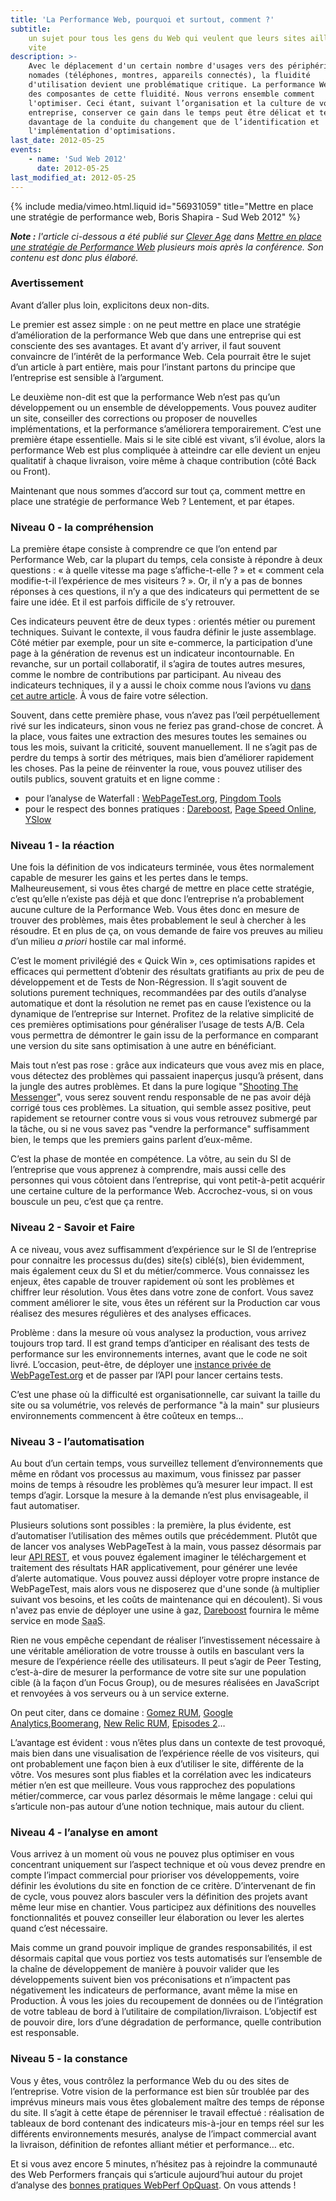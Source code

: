 ```yaml
---
title: 'La Performance Web, pourquoi et surtout, comment ?'
subtitle:
    un sujet pour tous les gens du Web qui veulent que leurs sites aillent plus
    vite
description: >-
    Avec le déplacement d'un certain nombre d'usages vers des périphérique
    nomades (téléphones, montres, appareils connectés), la fluidité
    d'utilisation devient une problématique critique. La performance Web est une
    des composantes de cette fluidité. Nous verrons ensemble comment
    l'optimiser. Ceci étant, suivant l’organisation et la culture de votre
    entreprise, conserver ce gain dans le temps peut être délicat et tenir
    davantage de la conduite du changement que de l’identification et
    l'implémentation d'optimisations.
last_date: 2012-05-25
events:
    - name: 'Sud Web 2012'
      date: 2012-05-25
last_modified_at: 2012-05-25
---
```


{% include media/vimeo.html.liquid id="56931059" title="Mettre en place une strat&eacute;gie de performance web, Boris Shapira - Sud Web 2012" %}

<em class="canonical">**Note&nbsp;:** l'article ci-dessous a été publié sur
[Clever Age](https://www.clever-age.com/fr/) dans
[Mettre en place une stratégie de Performance Web](https://blog.clever-age.com/fr/2012/11/16/comment-mettre-en-place-une-strategie-de-performance-web/)
plusieurs mois après la conférence. Son contenu est donc plus élaboré.</em>

### Avertissement

Avant d’aller plus loin, explicitons deux non-dits.

Le premier est assez simple : on ne peut mettre en place une stratégie
d’amélioration de la performance Web que dans une entreprise qui est consciente
des ses avantages. Et avant d’y arriver, il faut souvent convaincre de l’intérêt
de la performance Web. Cela pourrait être le sujet d’un article à part entière,
mais pour l’instant partons du principe que l’entreprise est sensible à
l’argument.

Le deuxième non-dit est que la performance Web n’est pas qu’un développement ou
un ensemble de développements. Vous pouvez auditer un site, conseiller des
corrections ou proposer de nouvelles implémentations, et la performance
s’améliorera temporairement. C’est une première étape essentielle. Mais si le
site ciblé est vivant, s’il évolue, alors la performance Web est plus compliquée
à atteindre car elle devient un enjeu qualitatif à chaque livraison, voire même
à chaque contribution (côté Back ou Front).

Maintenant que nous sommes d’accord sur tout ça, comment mettre en place une
stratégie de performance Web ? Lentement, et par étapes.

### Niveau 0 - la compréhension

La première étape consiste à comprendre ce que l’on entend par Performance Web,
car la plupart du temps, cela consiste à répondre à deux questions : « à quelle
vitesse ma page s’affiche-t-elle ? » et « comment cela modifie-t-il l’expérience
de mes visiteurs ? ». Or, il n’y a pas de bonnes réponses à ces questions, il
n’y a que des indicateurs qui permettent de se faire une idée. Et il est parfois
difficile de s’y retrouver.

Ces indicateurs peuvent être de deux types : orientés métier ou purement
techniques. Suivant le contexte, il vous faudra définir le juste assemblage.
Côté métier par exemple, pour un site e-commerce, la participation d’une page à
la génération de revenus est un indicateur incontournable. En revanche, sur un
portail collaboratif, il s’agira de toutes autres mesures, comme le nombre de
contributions par participant. Au niveau des indicateurs techniques, il y a
aussi le choix comme nous l’avions vu
[dans cet autre article](https://blog.clever-age.com/fr/2012/07/31/webperf-a-quelle-vitesse-ma-page-se-charge-t-elle/).
À vous de faire votre sélection.

Souvent, dans cette première phase, vous n’avez pas l’œil perpétuellement rivé
sur les indicateurs, sinon vous ne feriez pas grand-chose de concret. À la
place, vous faites une extraction des mesures toutes les semaines ou tous les
mois, suivant la criticité, souvent manuellement. Il ne s’agit pas de perdre du
temps à sortir des métriques, mais bien d’améliorer rapidement les choses. Pas
la peine de réinventer la roue, vous pouvez utiliser des outils publics, souvent
gratuits et en ligne comme :

-   pour l’analyse de Waterfall :
    [WebPageTest.org](https://www.webpagetest.org/),
    [Pingdom Tools](https://tools.pingdom.com/fpt/)
-   pour le respect des bonnes pratiques :
    [Dareboost](https://www.dareboost.com/ 'Analyse de site Web, Test de Performance et Audit qualité - DareBoost'),
    [Page Speed Online](https://developers.google.com/speed/pagespeed/insights/),
    [YSlow](https://developer.yahoo.com/yslow/)

### Niveau 1 - la réaction

Une fois la définition de vos indicateurs terminée, vous êtes normalement
capable de mesurer les gains et les pertes dans le temps. Malheureusement, si
vous êtes chargé de mettre en place cette stratégie, c’est qu’elle n’existe pas
déjà et que donc l’entreprise n’a probablement aucune culture de la Performance
Web. Vous êtes donc en mesure de trouver des problèmes, mais êtes probablement
le seul à chercher à les résoudre. Et en plus de ça, on vous demande de faire
vos preuves au milieu d’un milieu _a priori_ hostile car mal informé.

C’est le moment privilégié des « Quick Win », ces optimisations rapides et
efficaces qui permettent d’obtenir des résultats gratifiants au prix de peu de
développement et de Tests de Non-Régression. Il s’agit souvent de solutions
purement techniques, recommandées par des outils d’analyse automatique et dont
la résolution ne remet pas en cause l’existence ou la dynamique de l’entreprise
sur Internet. Profitez de la relative simplicité de ces premières optimisations
pour généraliser l’usage de tests A/B. Cela vous permettra de démontrer le gain
issu de la performance en comparant une version du site sans optimisation à une
autre en bénéficiant.

Mais tout n’est pas rose : grâce aux indicateurs que vous avez mis en place,
vous détectez des problèmes qui passaient inaperçus jusqu’à présent, dans la
jungle des autres problèmes. Et dans la pure logique
"[Shooting The Messenger](https://en.wikipedia.org/wiki/Shooting_the_messenger)",
vous serez souvent rendu responsable de ne pas avoir déjà corrigé tous ces
problèmes. La situation, qui semble assez positive, peut rapidement se retourner
contre vous si vous vous retrouvez submergé par la tâche, ou si ne vous savez
pas "vendre la performance" suffisamment bien, le temps que les premiers gains
parlent d’eux-même.

C’est la phase de montée en compétence. La vôtre, au sein du SI de l’entreprise
que vous apprenez à comprendre, mais aussi celle des personnes qui vous côtoient
dans l’entreprise, qui vont petit-à-petit acquérir une certaine culture de la
performance Web. Accrochez-vous, si on vous bouscule un peu, c’est que ça
rentre.

### Niveau 2 - Savoir et Faire

A ce niveau, vous avez suffisamment d’expérience sur le SI de l’entreprise pour
connaitre les processus du(des) site(s) ciblé(s), bien évidemment, mais
également ceux du SI et du métier/commerce. Vous connaissez les enjeux, êtes
capable de trouver rapidement où sont les problèmes et chiffrer leur résolution.
Vous êtes dans votre zone de confort. Vous savez comment améliorer le site, vous
êtes un référent sur la Production car vous réalisez des mesures régulières et
des analyses efficaces.

Problème : dans la mesure où vous analysez la production, vous arrivez toujours
trop tard. Il est grand temps d’anticiper en réalisant des tests de performance
sur les environnements internes, avant que le code ne soit livré. L’occasion,
peut-être, de déployer une
[instance privée de WebPageTest.org](https://sites.google.com/a/webpagetest.org/docs/private-instances)
et de passer par l’API pour lancer certains tests.

C’est une phase où la difficulté est organisationnelle, car suivant la taille du
site ou sa volumétrie, vos relevés de performance "à la main" sur plusieurs
environnements commencent à être coûteux en temps…

### Niveau 3 - l’automatisation

Au bout d’un certain temps, vous surveillez tellement d’environnements que même
en rôdant vos processus au maximum, vous finissez par passer moins de temps à
résoudre les problèmes qu’à mesurer leur impact. Il est temps d’agir. Lorsque la
mesure à la demande n’est plus envisageable, il faut automatiser.

Plusieurs solutions sont possibles : la première, la plus évidente, est
d’automatiser l’utilisation des mêmes outils que précédemment. Plutôt que de
lancer vos analyses WebPageTest à la main, vous passez désormais par leur
[API REST](https://sites.google.com/a/webpagetest.org/docs/advanced-features/webpagetest-restful-apis),
et vous pouvez également imaginer le téléchargement et traitement des résultats
HAR applicativement, pour générer une levée d’alerte automatique. Vous pouvez
aussi déployer votre propre instance de WebPageTest, mais alors vous ne
disposerez que d'une sonde (à multiplier suivant vos besoins, et les coûts de
maintenance qui en découlent). Si vous n'avez pas envie de déployer une usine à
gaz,
[Dareboost](https://www.dareboost.com/ 'Analyse de site Web, Test de Performance et Audit qualité - DareBoost')
fournira le même service en mode
<abbr title="Software as a Service" lang="en">SaaS</abbr>.

Rien ne vous empêche cependant de réaliser l’investissement nécessaire à une
véritable amélioration de votre trousse à outils en basculant vers la mesure de
l’expérience réelle des utilisateurs. Il peut s’agir de Peer Testing,
c’est-à-dire de mesurer la performance de votre site sur une population cible (à
la façon d’un Focus Group), ou de mesures réalisées en JavaScript et renvoyées à
vos serveurs ou à un service externe.

On peut citer, dans ce domaine :
[Gomez RUM](https://www.compuware.com/en_us/application-performance-management/products/user-experience-management/real-user-monitoring-enterprise.html),
[Google Analytics](https://analytics.google.com/analytics/web/),[Boomerang](https://www.lognormal.com/boomerang/doc/),
[New Relic RUM](https://newrelic.com/browser-monitoring),
[Episodes 2](https://stevesouders.com/episodes2/)…

L’avantage est évident : vous n’êtes plus dans un contexte de test provoqué,
mais bien dans une visualisation de l’expérience réelle de vos visiteurs, qui
ont probablement une façon bien à eux d’utiliser le site, différente de la
vôtre. Vos mesures sont plus fiables et la corrélation avec les indicateurs
métier n’en est que meilleure. Vous vous rapprochez des populations
métier/commerce, car vous parlez désormais le même langage : celui qui
s’articule non-pas autour d’une notion technique, mais autour du client.

### Niveau 4 - l’analyse en amont

Vous arrivez à un moment où vous ne pouvez plus optimiser en vous concentrant
uniquement sur l’aspect technique et où vous devez prendre en compte l’impact
commercial pour prioriser vos développements, voire définir les évolutions du
site en fonction de ce critère. D’intervenant de fin de cycle, vous pouvez alors
basculer vers la définition des projets avant même leur mise en chantier. Vous
participez aux définitions des nouvelles fonctionnalités et pouvez conseiller
leur élaboration ou lever les alertes quand c’est nécessaire.

Mais comme un grand pouvoir implique de grandes responsabilités, il est
désormais capital que vous portiez vos tests automatisés sur l’ensemble de la
chaîne de développement de manière à pouvoir valider que les développements
suivent bien vos préconisations et n’impactent pas négativement les indicateurs
de performance, avant même la mise en Production. À vous les joies du
recoupement de données ou de l’intégration de votre tableau de bord à
l’utilitaire de compilation/livraison. L’objectif est de pouvoir dire, lors
d’une dégradation de performance, quelle contribution est responsable.

### Niveau 5 - la constance

Vous y êtes, vous contrôlez la performance Web du ou des sites de l’entreprise.
Votre vision de la performance est bien sûr troublée par des imprévus mineurs
mais vous êtes globalement maître des temps de réponse du site. Il s’agit à
cette étape de pérenniser le travail effectué : réalisation de tableaux de bord
contenant des indicateurs mis-à-jour en temps réel sur les différents
environnements mesurés, analyse de l’impact commercial avant la livraison,
définition de refontes alliant métier et performance… etc.

Et si vous avez encore 5 minutes, n’hésitez pas à rejoindre la communauté des
Web Performers français qui s’articule aujourd’hui autour du projet d’analyse
des
[bonnes pratiques WebPerf OpQuast](https://checklists.opquast.com/webperf/workshops/status/discussion).
On vous attends !
